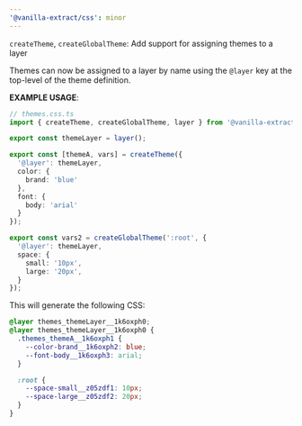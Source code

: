 ```yaml
---
'@vanilla-extract/css': minor
---
```


`createTheme`, `createGlobalTheme`: Add support for assigning themes to a layer

Themes can now be assigned to a layer by name using the `@layer` key at the top-level of the theme definition.

**EXAMPLE USAGE**:

```ts
// themes.css.ts
import { createTheme, createGlobalTheme, layer } from '@vanilla-extract/css';

export const themeLayer = layer();

export const [themeA, vars] = createTheme({
  '@layer': themeLayer,
  color: {
    brand: 'blue'
  },
  font: {
    body: 'arial'
  }
});

export const vars2 = createGlobalTheme(':root', {
  '@layer': themeLayer,
  space: {
    small: '10px',
    large: '20px',
  }
});
```

This will generate the following CSS:

```css
@layer themes_themeLayer__1k6oxph0;
@layer themes_themeLayer__1k6oxph0 {
  .themes_themeA__1k6oxph1 {
    --color-brand__1k6oxph2: blue;
    --font-body__1k6oxph3: arial;
  }

  :root {
    --space-small__z05zdf1: 10px;
    --space-large__z05zdf2: 20px;
  }
}
```

